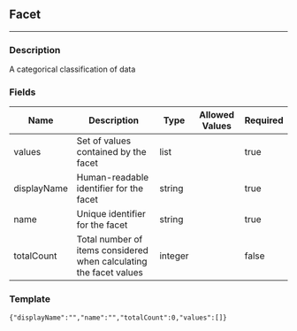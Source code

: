 ## Facet
---
### Description
A categorical classification of data
### Fields
| Name | Description | Type | Allowed Values | Required |
| ---- | ----------- | ---- | -------------- | -------- |
| values | Set of values contained by the facet | list |  | true |
| displayName | Human-readable identifier for the facet | string |  | true |
| name | Unique identifier for the facet | string |  | true |
| totalCount | Total number of items considered when calculating the facet values | integer |  | false |
### Template
```
{"displayName":"","name":"","totalCount":0,"values":[]}
```
